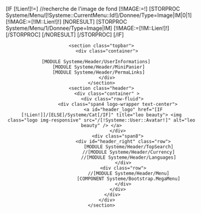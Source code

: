 [IF [!Lien!]!=]
	//recherche de l'image de fond
	[!IMAGE:=!]
	[STORPROC Systeme/Menu/[!Systeme::CurrentMenu::Id!]/Donnee/Type=Image|IM|0|1]
		[!IMAGE:=[!IM::Lien!]!]
                [NORESULT]
                        [STORPROC Systeme/Menu/1/Donnee/Type=Image|IM]
            		[!IMAGE:=[!IM::Lien!]!]
                        [/STORPROC]
                [/NORESULT]
	[/STORPROC]
[/IF]
<header id="header" class="header-wrap" style="background-image: url(/[!IMAGE!]);">

	<section class="topbar">
		<div class="container">

			[MODULE Systeme/Header/UserInformations]			
			[MODULE Systeme/Header/MiniPanier]			
			[MODULE Systeme/Header/PermaLinks]			
		</div>
	</section>
	<section class="header">
		<div class="container" >
			<div class="row-fluid">
				<div class="span4 logo-wrapper text-center">
					<a id="header_logo" href="[IF [!Lien!]]/[ELSE]/Systeme/Cat[/IF]" title="leo beauty"> <img class="logo img-responsive" src="/[!Systeme::User::Avatar!]" alt="leo beauty" /> </a>
				</div>
				<div class="span8">
					<div id="header_right" class="row">
						[MODULE Systeme/Header/TopSearch]
						//[MODULE Systeme/Header/Currency]
						//[MODULE Systeme/Header/Languages]
					</div>
					<div class="row">
						//[MODULE Systeme/Header/Menu]
						[COMPONENT Systeme/Bootstrap.MegaMenu]
					</div>
				</div>
			</div>
		</div>
	</section>

</header>
